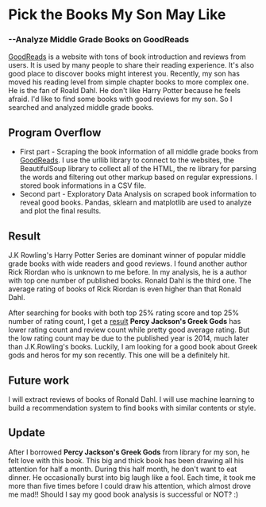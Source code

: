 # Pick the Books My Son May Like
### --Analyze Middle Grade Books on GoodReads

[GoodReads](https://www.goodreads.com/) is a website with tons of book introduction
 and reviews from users. It is used by many people to share their reading experience. 
 It's also good place to discover books might interest you.  Recently, my son has 
 moved his reading level from simple chapter books to more complex one. He is the fan
 of Roald Dahl.  He don't like Harry Potter because he feels afraid. I'd like 
 to find some books with good reviews for my son. So I searched and analyzed 
 middle grade books.

## Program Overflow

+ First part - Scraping the book information of all middle grade books from [GoodReads](https://www.goodreads.com/search?utf8=%E2%9C%93&query=middle+grade). I use the urllib library to connect to the websites, the BeautifulSoup library to collect all of the HTML, the re library for parsing the words and filtering out other markup based on regular expressions.  I stored book informations in a CSV file.  
+ Second part - Exploratory Data Analysis on scraped book information to reveal good books. Pandas, sklearn and matplotlib are used to analyze and plot the final results.

## Result
J.K Rowling's Harry Potter Series are dominant winner of popular middle grade books
with wide readers and good reviews. I found another author Rick Riordan who is unknown
to me before. In my analysis, he is a author with top one number of published books. Ronald
Dahl is the third one. The average rating of books of Rick Riordan is even higher than that 
Ronald Dahl.

After searching for books with both top 25% rating score and top 25% number of rating count, 
I get a [result](https://drive.google.com/open?id=1f3VGwJ-AwGLiuGS_R3wRNqzuPW4univ8)
**Percy Jackson's Greek Gods** has lower rating count and review count while pretty good 
average rating. But the low rating count may be due to the published year is 2014, 
much later than J.K.Rowling's books. Luckily, I am looking for a good book about 
Greek gods and heros for my son recently. This one will be a definitely hit.

## Future work
I will extract reviews of books of Ronald Dahl.  I will use machine learning to build
 a recommendation system to find books with similar contents or style.
 
## Update
After I borrowed **Percy Jackson's Greek Gods** from library for my son, he felt love with 
this book. This big and thick book has been drawing all his attention for half a month. 
During this half month, he don't want to eat dinner. He occasionally burst into big laugh
 like a fool. Each time, it took me more than five times before I could draw his attention, 
 which almost drove me mad!! Should I say my good book analysis is successful or NOT? :)